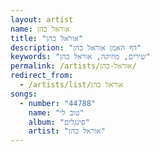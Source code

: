```yaml
---
layout: artist
name: אוראל כהן
title: "אוראל כהן"
description: "דף האמן אוראל כהן"
keywords: "שירים, מוזיקה, אוראל כהן"
permalink: /artists/אוראל-כהן/
redirect_from:
  - /artists/list/אוראל כהן
songs:
  - number: "44788"
    name: "טוב לי"
    album: "סינגלים"
    artist: "אוראל כהן"
---
```

